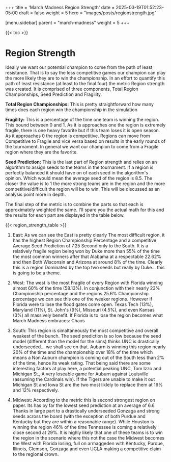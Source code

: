+++
title = 'March Madness Region Strength'
date = 2025-03-19T01:52:23-05:00
draft = false
weight = 5
hero = "images/posts/regionstrength.jpg"

[menu.sidebar]
parent = "march-madness"
weight = 5
+++

{{< toc >}}

# Region Strength

Ideally we want our potential champion to come from the path of least resistance. That is to say the less competitive games our champion can play the more likely they are to win the championship. In an effort to quantify this path of least resistance (at least to the final four) the metric Region strength was created. It is comprised of three components, Total Region Championships, Seed Prediction and Fragility.

**Total Region Championships:** This is pretty straightforward how many times does each region win the championship in the simulation

**Fragility:** This is a percentage of the time one team is winning the region. This bound between 0 and 1. As it is approaches one the region is extremely fragile, there is one heavy favorite but if this team loses it is open season. As it approaches 0 the region is competitive. Regions can move from Competitive to Fragile and vice versa based on results in the early rounds of the tournament. In general we want our champion to come from a Fragile region where they are the favorite.

**Seed Prediction:** This is the last part of Region strength and relies on an algorithm to assign seeds to the teams in the tournament. If a region is perfectly balanced it should have on of each seed in the algorithm's opinion. Which would mean the average seed of the region is 8.5. The closer the value is to 1 the more strong teams are in the region and the more competitive/difficult the region will be to win. This will be discussed as an analysis point more in depth. 


The final step of the metric is to combine the parts so that each is approximately weighted the same. I'll spare you the actual math for this and the results for each part are displayed in the table below. 

{{< region_strength_table >}}

 1. East: As we can see the East is pretty clearly The most difficult region, it has the highest Region Championship Percentage and a competitive Average Seed Prediction of 7.25 Second only to the South. It is a relatively fragile region being won by Duke more than 55% of the time the most common winners after that Alabama at a respectable 22.62% and then Both Wisconsin and Arizona at around 8% of the time. Clearly this is a region Dominated by the top two seeds but really by Duke... this is going to be a theme.

 2. West: The west is the most Fragile of every Region with Florida winning almost 60% of the time (58.13%). In conjunction with their nearly 23% Championship percentage and the regions 25.6% Championship percentage we can see this one of the weaker regions. However if Florida were to lose the flood gates come open. Texas Tech (13%), Maryland (11%), St. John's (9%), Missouri (4.5%), and even Kansas (3%) all massively benefit. If Florida is to lose the region becomes what March Madness embraces: Chaos

 3. South: This region is simaltaneously the most competitive and overall weakest of the bunch. The seed prediction is so low because the seed model (different than the model for the sims) thinks UNC is drastically underseeded... we shall see on that. Auburn is winning this region nearly 20% of the time and the championship over 18% of the time which means a Non Auburn champion is coming out of the South less than 2% of the time, hence its weak rating. That being said there are some interesting factors at play here, a potential peaking UNC, Tom Izzo and Michigan St., A very loseable game for Auburn against Louisville (assuming the Cardinals win). If the Tigers are unable to make it out Michigan St and Iowa St are the two most liklely to replace them at 16% and 12% respectively.

 4. Midwest: According to the metric this is second strongest region on paper. Its has by far the lowest seed prediction at an average of 6.6 Thanks in large part to a drastically underseeded Gonzaga and strong seeds across the board (with the exception of both Purdue and Kentucky but they are within a reasonable range). While Houston is winning the region 46% of the time Tennessee is coming a relatively close second at 29%. It is highly likely that one of these teams is to win the region in the scenario where this not the case the Midwest becomes the West with Florida losing, full on armaggeden with Kentucky, Purdue, Illinois, Clemson, Gonzaga and even UCLA making a competitive claim to the regional crown. 